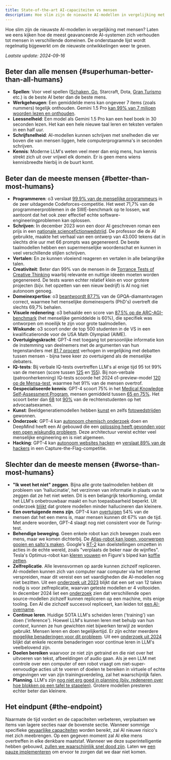 ```yaml
---
title: State-of-the-art AI-capaciteiten vs mensen
description: Hoe slim zijn de nieuwste AI-modellen in vergelijking met mensen?
---
```

Hoe slim zijn de nieuwste AI-modellen in vergelijking met mensen?
Laten we eens kijken hoe de meest geavanceerde AI-systemen zich verhouden tot mensen in verschillende domeinen.
De onderstaande lijst wordt regelmatig bijgewerkt om de nieuwste ontwikkelingen weer te geven.

_Laatste update: 2024-09-16_

## Beter dan alle mensen {#superhuman-better-than-all-humans}

- **Spellen**: Voor veel spellen ([Schaken, Go](https://en.wikipedia.org/wiki/AlphaGo_Zero), Starcraft, Dota, [Gran Turismo](https://www.technologyreview.com/2022/07/19/1056176/sonys-racing-ai-destroyed-its-human-competitors-by-being-nice-and-fast/) etc.) is de beste AI beter dan de beste mens.
- **Werkgeheugen**: Een gemiddelde mens kan ongeveer 7 items (zoals nummers) tegelijk onthouden. Gemini 1.5 Pro [kan 99% van 7 miljoen woorden lezen en onthouden](https://blog.google/technology/ai/google-gemini-next-generation-model-february-2024/#sundar-note).
- **Leessnelheid**: Een model als Gemini 1.5 Pro kan een heel boek in 30 seconden lezen. Het kan een hele nieuwe taal leren en teksten vertalen in een half uur.
- **Schrijfsnelheid**: AI-modellen kunnen schrijven met snelheden die ver boven die van mensen liggen, hele computerprogramma's in seconden schrijven.
- **Kennis**: Moderne LLM's weten veel meer dan enig mens, hun kennis strekt zich uit over vrijwel elk domein. Er is geen mens wiens kennisbreedte hierbij in de buurt komt.

## Beter dan de meeste mensen {#better-than-most-humans}

- **Programmeren**: o3 verslaat [99,9% van de menselijke programmeurs](https://arxiv.org/abs/2502.06807) in de zeer uitdagende Codeforces-competitie. Het weet 71,7% van de programmeerproblemen in de SWE-benchmark op te lossen, wat aantoont dat het ook zeer effectief echte software-engineeringproblemen kan oplossen.
- **Schrijven**: In december 2023 won een door AI geschreven roman een prijs in een [nationale sciencefictionwedstrijd](https://www.scmp.com/news/china/science/article/3245725/chinese-professor-used-ai-write-science-fiction-novel-then-it-won-national-award?campaign=3245725&module=perpetual_scroll_0&pgtype=article). De professor die de AI gebruikte, maakte het verhaal van een ontwerp van 43.000 tekens dat in slechts drie uur met 66 prompts was gegenereerd. De beste taalmodellen hebben een supermenselijke woordenschat en kunnen in veel verschillende stijlen schrijven.
- **Vertalen**: En ze kunnen vloeiend reageren en vertalen in alle belangrijke talen.
- **Creativiteit**: Beter dan 99% van de mensen in de [Torrance Tests of Creative Thinking](https://neurosciencenews.com/ai-creativity-23585/) waarbij relevante en nuttige ideeën moeten worden gegenereerd. De tests waren echter relatief klein en voor grotere projecten (bijv. het opzetten van een nieuw bedrijf) is AI nog niet autonoom genoeg.
- **Domeinexpertise**: o3 [beantwoordt 87,7%](https://openai.com/index/learning-to-reason-with-llms/) van de GPQA-diamantvragen correct, waarmee het menselijke domeinexperts (PhD's) overtreft die slechts 69,7% behalen.
- **Visuele redenering**: o3 behaalde een score van [87,5% op de ARC-AGI-benchmark](https://arcprize.org/blog/oai-o3-pub-breakthrough) (het menselijke gemiddelde is 60%), die specifiek was ontworpen om moeilijk te zijn voor grote taalmodellen.
- **Wiskunde**: o3 scoort onder de top 500 studenten in de VS in een kwalificatieronde voor de USA Math Olympiad (AIME).
- **Overtuigingskracht**: GPT-4 met toegang tot persoonlijke informatie kon de instemming van deelnemers met de argumenten van hun tegenstanders met [81,7 procent](https://arxiv.org/abs/2403.14380) verhogen in vergelijking met debatten tussen mensen - bijna twee keer zo overtuigend als de menselijke debaters.
- **IQ-tests**: Bij verbale IQ-tests overtreffen LLM's al enige tijd 95 tot 99% van de mensen (score tussen [125](https://medium.com/@soltrinox/the-i-q-of-gpt4-is-124-approx-2a29b7e5821e) en [155](https://www.scientificamerican.com/article/i-gave-chatgpt-an-iq-test-heres-what-i-discovered/)). Bij non-verbale (patroonherkenning) IQ-tests scoorde het 2024 o1-preview-model [120 op de Mensa-test](https://www.maximumtruth.org/p/massive-breakthrough-in-ai-intelligence), waarmee het 91% van de mensen overtrof.
- **Gespecialiseerde kennis**: GPT-4 scoort 75% in het [Medical Knowledge Self-Assessment Program](https://openai.com/research/gpt-4), mensen gemiddeld tussen [65 en 75%](https://pubmed.ncbi.nlm.nih.gov/420438/). Het scoort beter dan [68](https://papers.ssrn.com/sol3/papers.cfm?abstract_id=4441311) tot [90%](https://law.stanford.edu/2023/04/19/gpt-4-passes-the-bar-exam-what-that-means-for-artificial-intelligence-tools-in-the-legal-industry/) van de rechtenstudenten op het advocaatsexamen.
- **Kunst**: Beeldgeneratiemodellen hebben [kunst](https://dataconomy.com/2022/09/26/ai-artwork-wins-art-competition) en zelfs [fotowedstrijden](https://www.artnews.com/art-news/news/ai-generated-image-world-photography-organization-contest-artist-declines-award-1234664549) gewonnen.
- **Onderzoek**: GPT-4 kan [autonoom chemisch onderzoek](https://www.nature.com/articles/s41586-023-06792-0) doen en DeepMind heeft een AI gebouwd die een [oplossing heeft gevonden voor een open wiskundig probleem](https://www.nature.com/articles/s41586-023-06924-6). Deze architectuur vereist echter veel menselijke engineering en is niet algemeen.
- **Hacking**: GPT-4 kan [autonoom websites hacken](https://arxiv.org/html/2402.06664v1) en [verslaat 89% van de hackers](https://arxiv.org/pdf/2402.11814.pdf) in een Capture-the-Flag-competitie.

## Slechter dan de meeste mensen {#worse-than-most-humans}

- **"Ik weet het niet" zeggen**. Bijna alle grote taalmodellen hebben dit probleem van 'hallucinatie', het verzinnen van informatie in plaats van te zeggen dat ze het niet weten. Dit is een belangrijk tekortkoming, omdat het LLM's onbetrouwbaar maakt en hun toepasbaarheid beperkt. Uit onderzoek [blijkt](https://arxiv.org/html/2403.04307v1) dat grotere modellen minder hallucineren dan kleinere.
- **Een overtuigende mens zijn**. GPT-4 kan [overtuigen](https://arxiv.org/abs/2405.08007) 54% van de mensen dat het een mens is, maar mensen kunnen dit 67% van de tijd. Met andere woorden, GPT-4 slaagt nog niet consistent voor de Turing-test.
- **Behendige beweging**. Geen enkele robot kan zich bewegen zoals een mens, maar we komen dichterbij. De [Atlas-robot kan lopen, voorwerpen gooien en salto's maken](https://www.youtube.com/watch?v=-e1_QhJ1EhQ). Google's [RT-2](https://www.deepmind.com/blog/rt-2-new-model-translates-vision-and-language-into-action) kan doelstellingen omzetten in acties in de echte wereld, zoals "verplaats de beker naar de wijnfles". Tesla's Optimus-robot kan [kleren vouwen](https://electrek.co/2024/01/15/tesla-optimus-robot-cant-build-cars-folding-clothes/) en Figure's biped kan [koffie zetten](https://www.youtube.com/watch?v=Q5MKo7Idsok).
- **Zelfreplicatie**. Alle levensvormen op aarde kunnen zichzelf repliceren. AI-modellen kunnen zich van computer naar computer via het internet verspreiden, maar dit vereist een set vaardigheden die AI-modellen nog niet bezitten. Uit een [onderzoek uit 2023](https://arxiv.org/abs/2312.11671) blijkt dat een set van 12 taken nodig is voor zelfreplicatie, waarvan geteste modellen er 4 voltooiden. In december 2024 liet een [onderzoek](https://github.com/WhitzardIndex/self-replication-research/blob/main/AI-self-replication-fudan.pdf) zien dat verschillende open source-modellen zichzelf kunnen repliceren op een machine, mits enige tooling. Een AI die zichzelf succesvol repliceert, kan leiden tot [een AI-overname](/ai-takeover).
- **Continue leren**. Huidige SOTA LLM's scheiden leren ('training') van doen ('inference'). Hoewel LLM's kunnen leren met behulp van hun _context_, kunnen ze hun gewichten niet bijwerken terwijl ze worden gebruikt. Mensen leren en doen tegelijkertijd. Er zijn echter meerdere [mogelijke benaderingen voor dit probleem](https://arxiv.org/abs/2302.00487). Uit een [onderzoek uit 2024](https://arxiv.org/html/2402.01364v2) blijkt dat enkele recente benaderingen voor continue leren in LLM's veelbelovend zijn.
- **Doelen bereiken** waarvoor ze niet zijn getraind en die niet over het uitvoeren van tekst, afbeeldingen of audio gaan. Als je een LLM met controle over een computer of een robot vraagt om niet-super-eenvoudige acties uit te voeren of doelen te bereiken in virtuele of echte omgevingen ver van zijn trainingsverdeling, zal het waarschijnlijk falen.
- **Planning**. LLM's zijn [nog niet erg goed in planning (bijv. redeneren over hoe blokken op een tafel te stapelen)](https://openreview.net/pdf?id=YXogl4uQUO). Grotere modellen presteren echter beter dan kleinere.

## Het eindpunt {#the-endpoint}

Naarmate de tijd vordert en de capaciteiten verbeteren, verplaatsen we items van lagere secties naar de bovenste sectie.
Wanneer sommige specifieke [gevaarlijke capaciteiten](/dangerous-capabilities) worden bereikt, zal AI nieuwe risico's met zich meebrengen.
Op een gegeven moment zal AI elke mens overtreffen in elke denkbare maatstaf.
Wanneer we deze superintelligentie hebben gebouwd, [zullen we waarschijnlijk snel dood zijn](/ai-takeover).
Laten we [een pauze implementeren](/proposal) om ervoor te zorgen dat we daar niet komen.